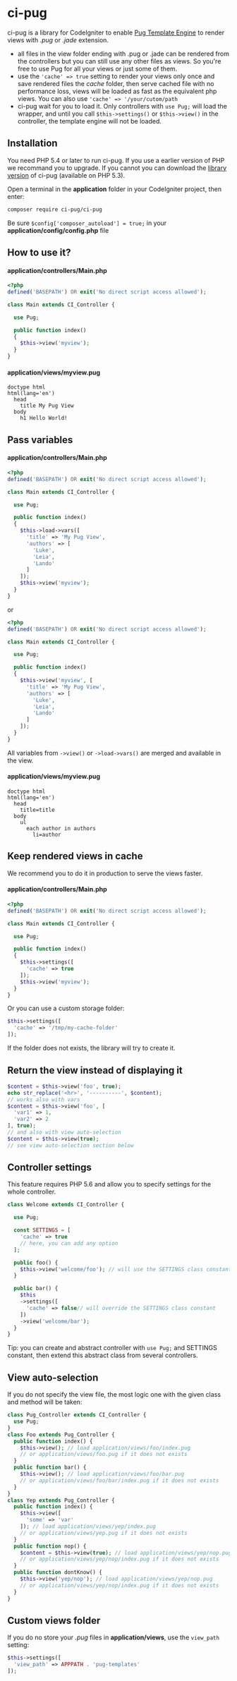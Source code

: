 # ci-pug
ci-pug is a library for CodeIgniter to enable [Pug Template Engine](http://jade-lang.com/) to render
views with *.pug* or *.jade* extension.

- all files in the view folder ending with .pug or .jade can be rendered from the
controllers but you can still use any other files as views. So you're free
to use Pug for all your views or just some of them.
- use the ```'cache' => true``` setting to render your views only once
and save rendered files the *cache* folder, then serve cached file with
no performance loss, views will be loaded as fast as the equivalent
php views. You can also use ```'cache' => '/your/cutom/path```
- ci-pug wait for you to load it. Only controllers with ```use Pug;```
will load the wrapper, and until you call ```$this->settings()``` or
```$this->view()``` in the controller, the template engine will not be
loaded.

## Installation

You need PHP 5.4 or later to run ci-pug. If you use a earlier version
of PHP we recommand you to upgrade. If you cannot you can download
the [library version](https://github.com/pug-php/ci-pug) of
ci-pug (available on PHP 5.3).

Open a terminal in the **application** folder in your CodeIgniter
project, then enter:

```bash
composer require ci-pug/ci-pug
```

Be sure ```$config['composer_autoload'] = true;``` in your
**application/config/config.php** file

## How to use it?

#### application/controllers/Main.php
```php
<?php
defined('BASEPATH') OR exit('No direct script access allowed');

class Main extends CI_Controller {

  use Pug;

  public function index()
  {
    $this->view('myview');
  }
}

```

#### application/views/myview.pug
```pug
doctype html
html(lang='en')
  head
    title My Pug View
  body
    h1 Hello World!
```

## Pass variables

#### application/controllers/Main.php
```php
<?php
defined('BASEPATH') OR exit('No direct script access allowed');

class Main extends CI_Controller {

  use Pug;

  public function index()
  {
    $this->load->vars([
      'title' => 'My Pug View',
      'authors' => [
        'Luke',
        'Leia',
        'Lando'
      ]
    ]);
    $this->view('myview');
  }
}

```

or

```php
<?php
defined('BASEPATH') OR exit('No direct script access allowed');

class Main extends CI_Controller {

  use Pug;

  public function index()
  {
    $this->view('myview', [
      'title' => 'My Pug View',
      'authors' => [
        'Luke',
        'Leia',
        'Lando'
      ]
    ]);
  }
}
```
All variables from ```->view()``` or ```->load->vars()``` are
merged and available in the view.


#### application/views/myview.pug
```pug
doctype html
html(lang='en')
  head
    title=title
  body
    ul
      each author in authors
        li=author
```

## Keep rendered views in cache

We recommend you to do it in production to serve the views faster.

#### application/controllers/Main.php
```php
<?php
defined('BASEPATH') OR exit('No direct script access allowed');

class Main extends CI_Controller {

  use Pug;

  public function index()
  {
    $this->settings([
      'cache' => true
    ]);
    $this->view('myview');
  }
}

```

Or you can use a custom storage folder:
```php
$this->settings([
  'cache' => '/tmp/my-cache-folder'
]);
```

If the folder does not exists, the library will try to create it.

## Return the view instead of displaying it

```php
$content = $this->view('foo', true);
echo str_replace('<hr>', '----------', $content);
// works also with vars
$content = $this->view('foo', [
  'var1' => 1,
  'var2' => 2
], true);
// and also with view auto-selection
$content = $this->view(true);
// see view auto-selection section below
```

## Controller settings

This feature requires PHP 5.6 and allow you to specify settings for the whole controller.

```php
class Welcome extends CI_Controller {

  use Pug;

  const SETTINGS = [
    'cache' => true
    // here, you can add any option
  ];

  public foo() {
    $this->view('welcome/foo'); // will use the SETTINGS class constant
  }

  public bar() {
    $this
    ->settings([
      'cache' => false// will override the SETTINGS class constant
    ])
    ->view('welcome/bar');
  }
}
```

Tip: you can create and abstract controller with ```use Pug;``` and SETTINGS constant,
then extend this abstract class from several controllers.

## View auto-selection

If you do not specify the view file, the most logic one with the given
class and method will be taken:

```php
class Pug_Controller extends CI_Controller {
  use Pug;
}
class Foo extends Pug_Controller {
  public function index() {
    $this->view(); // load application/views/foo/index.pug
    // or application/views/foo.pug if it does not exists
  }
  public function bar() {
    $this->view(); // load application/views/foo/bar.pug
    // or application/views/foo/bar/index.pug if it does not exists
  }
}
class Yep extends Pug_Controller {
  public function index() {
    $this->view([
      'some' => 'var'
    ]); // load application/views/yep/index.pug
    // or application/views/yep.pug if it does not exists
  }
  public function nop() {
    $content = $this->view(true); // load application/views/yep/nop.pug
    // or application/views/yep/nop/index.pug if it does not exists
  }
  public function dontKnow() {
    $this->view('yep/nop'); // load application/views/yep/nop.pug
    // or application/views/yep/nop/index.pug if it does not exists
  }
}
```

## Custom views folder

If you do no store your *.pug* files in **application/views**,
use the ```view_path``` setting:
```php
$this->settings([
  'view_path' => APPPATH . 'pug-templates'
]);
```
